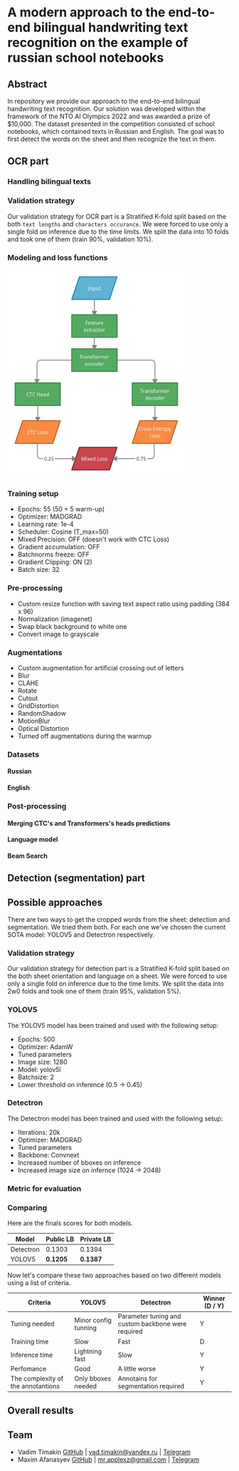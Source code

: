 # A modern approach to the end-to-end bilingual handwriting text recognition on the example of russian school notebooks

## Abstract
In repository we provide our approach to the end-to-end bilingual handwriting text recognition. Our solution was developed within the framework of the NTO AI Olympics 2022 and was awarded a prize of $10,000. The dataset presented in the competition consisted of school notebooks, which contained texts in Russian and English. The goal was to first detect the words on the sheet and then recognize the text in them.

## OCR part

### Handling bilingual texts

### Validation strategy
Our validation strategy for OCR part is a Stratified K-fold split based on the both `text lengths` and `characters occurance`. We were forced to use only a single fold on inference due to the time limits. We split the data into 10 folds and took one of them (train 90%, validation 10%).

### Modeling and loss functions

<img src="https://github.com/t0efL/end2end-HKR-research/blob/main/images/model.jpg" alt="drawing" width="400"/>

### Training setup
- Epochs: 55 (50 + 5 warm-up)
- Optimizer: MADGRAD
- Learning rate: 1e-4
- Scheduler: Cosine (T_max=50)
- Mixed Precision: OFF (doesn't work with CTC Loss)
- Gradient accumulation: OFF 
- Batchnorms freeze: OFF
- Gradient Clipping: ON (2)
- Batch size: 32

### Pre-processing
- Custom resize function with saving text aspect ratio using padding (384 x 96)
- Normalization (imagenet)
- Swap black background to white one
- Convert image to grayscale

### Augmentations
- Custom augmentation for artificial crossing out of letters
- Blur
- CLAHE 
- Rotate 
- Cutout 
- GridDistortion 
- RandomShadow
- MotionBlur
- Optical Distortion
- Turned off augmentations during the warmup  

### Datasets

#### Russian

#### English

### Post-processing

#### Merging CTC's and Transformers's heads predictions

#### Language model

#### Beam Search

## Detection (segmentation) part

## Possible approaches
There are two ways to get the cropped words from the sheet: detection and segmentation. We tried them both. For each one we've chosen the current SOTA model: YOLOV5 and Detectron respectively.

### Validation strategy
Our validation strategy for detection part is a Stratified K-fold split based on the both sheet orientation and language on a sheet. We were forced to use only a single fold on inference due to the time limits. We split the data into 2w0 folds and took one of them (train 95%, validation 5%).

### YOLOV5

The YOLOV5 model has been trained and used with the following setup:
- Epochs: 500
- Optimizer: AdamW
- Tuned parameters
- Image size: 1280
- Model: yolov5l
- Batchsize: 2
- Lower threshold on inference (0.5 -> 0.45)

### Detectron

The Detectron model has been trained and used with the following setup:
- Iterations: 20k
- Optimizer: MADGRAD
- Tuned parameters
- Backbone: Convnext
- Increased number of bboxes on inference
- Increased image size on infernce (1024 -> 2048)

### Metric for evaluation

### Comparing

Here are the finals scores for both models.

| Model | Public LB | Private LB |
| --- | --- | --- | 
| Detectron | 0.1303  | 0.1394 |
| YOLOV5  | **0.1205** | **0.1387** |

Now let's compare these two approaches based on two different models using a list of criteria.

| Criteria | YOLOV5 | Detectron | Winner (D / Y) |
| --- | --- | --- | --- | 
| Tuning needed  | Minor config tunning | Parameter tuning and custom backbone were required | Y | 
| Training time | Slow | Fast | D | 
| Inference time | Lightning fast | Slow | Y | 
| Perfomance | Good | A little worse | Y | 
| The complexity of the annotantions | Only bboxes needed | Annotains for segmentation required | Y | 

## Overall results

## Team
- Vadim Timakin [GitHub](https://github.com/t0efL) | vad.timakin@yandex.ru | [Telegram](https://t.me/mrapplexz)
- Maxim Afanasyev [GitHub](https://github.com/mrapplexz) | mr.applexz@gmail.com | [Telegram](https://t.me/t0efL)
